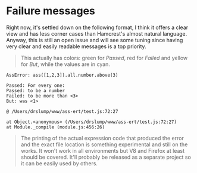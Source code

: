 # Failure messages

Right now, it's settled down on the following format, I think it offers a clear
view and has less corner cases than Hamcrest's almost natural language. Anyway,
this is still an open issue and will see some tuning since having very clear and
easily readable messages is a top priority.

> This actually has colors: green for *Passed*, red for *Failed* and yellow
for *But*, while the values are in cyan.

```
AssError: ass([1,2,3]).all.number.above(3)

Passed: For every one:
Passed: to be a number
Failed: to be more than <3>
But: was <1>

@ /Users/drslump/www/ass-ert/test.js:72:27

at Object.<anonymous> (/Users/drslump/www/ass-ert/test.js:72:27)
at Module._compile (module.js:456:26)
```

> The printing of the actual expression code that produced the error and the
exact file location is something experimental and still on the works. It
won't work in all environments but V8 and Firefox at least should be covered.
It'll probably be released as a separate project so it can be easily used by
others.
